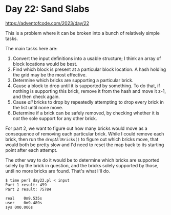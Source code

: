 # Day 22: Sand Slabs

<https://adventofcode.com/2023/day/22>

This is a problem where it can be broken into a bunch of relatively simple
tasks.

The main tasks here are:

1. Convert the input definitions into a usable structure; I think an array
   of block locations would be best.
2. Find which block is present at a particular block location. A hash
   holding the grid may be the most effective.
3. Determine which bricks are supporting a particular brick.
4. Cause a block to drop until it is supported by something. To do that,
   if nothing is supporting this brick, remove it from the hash and move it
   z-1, and then check again.
5. Cause *all* bricks to drop by repeatedly attempting to drop every brick
   in the list until none move.
6. Determine if a brick can be safely removed, by checking whether it is
   *not* the sole support for any other brick.

For part 2, we want to figure out how many bricks would move as a
consequence of removing each particular brick. While I could remove each
brick, then run the `dropAllBricks()` to figure out which bricks move, that
would both be pretty slow and I'd need to reset the map back to its starting
point after each attempt.

The other way to do it would be to determine which bricks are supported
solely by the brick in question, and the bricks solely supported by those,
until no more bricks are found. That's what I'll do.

```
$ time perl day22.pl < input 
Part 1 result: 459
Part 2 result: 75784

real	0m9.535s
user	0m9.489s
sys	0m0.006s
```
